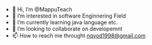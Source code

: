 - 👋 Hi, I’m @MappuTeach
- 👀 I’m interested in software Enginnering Field
- 🌱 I’m currently learning java language etc.
- 💞️ I’m looking to collaborate on developemnt
- 📫 How to reach me throught nqvod1998@gmail.com

<!---
MappuTeach/MappuTeach is a ✨ special ✨ repository because its `README.md` (this file) appears on your GitHub profile.
You can click the Preview link to take a look at your changes.
--->
